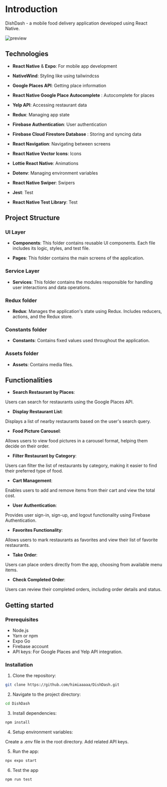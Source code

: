 # Introduction

DishDash - a mobile food delivery application developed using React Native. 

![preview](./assets/images/preview.png)

## Technologies

- **React Native** & **Expo**: For mobile app development

- **NativeWind**: Styling like using tailwindcss

- **Google Places API**: Getting place information

- **React Native Google Place Autocomplete** : Autocomplete for places

- **Yelp API**: Accessing restaurant data

- **Redux**: Managing app state

- **Firebase Authentication**: User authentication

- **Firebase Cloud Firestore Database** : Storing and syncing data

- **React Navigation**: Navigating between screens

- **React Native Vector Icons**: Icons

- **Lottie React Native**: Animations

- **Dotenv**: Managing environment variables
 
- **React Native Swiper**: Swipers

- **Jest**: Test

- **React Native Test Library**: Test

## Project Structure

### UI Layer

- **Components**: This folder contains reusable UI components. Each file includes its logic, styles, and test file.

- **Pages**: This folder contains the main screens of the application.

### Service Layer

- **Services**: This folder contains the modules responsible for handling user interactions and data operations.

### Redux folder

- **Redux**: Manages the application's state using Redux. Includes reducers, actions, and the Redux store.

### Constants folder

- **Constants**: Contains fixed values used throughout the application.

### Assets folder

- **Assets**: Contains media files.

## Functionalities

- **Search Restaurant by Places**: 

Users can search for restaurants using the Google Places API.
- **Display Restaurant List**: 

Displays a list of nearby restaurants based on the user's search query.
- **Food Picture Carousel**: 

Allows users to view food pictures in a carousel format, helping them decide on their order.
- **Filter Restaurant by Category**: 

Users can filter the list of restaurants by category, making it easier to find their preferred type of food.
- **Cart Management**: 

Enables users to add and remove items from their cart and view the total cost.
- **User Authentication**: 

Provides user sign-in, sign-up, and logout functionality using Firebase Authentication.
- **Favorites Functionality**: 

Allows users to mark restaurants as favorites and view their list of favorite restaurants.
- **Take Order**: 

Users can place orders directly from the app, choosing from available menu items.
- **Check Completed Order**: 

Users can review their completed orders, including order details and status.

## Getting started

### Prerequisites

- Node.js
- Yarn or npm
- Expo Go 
- Firebase account
- API keys: For Google Places and Yelp API integration.

### Installation

1. Clone the repository:

```bash
git clone https://github.com/himiaaaaa/DishDash.git
```

2. Navigate to the project directory:

```bash
cd DishDash
```

3. Install dependencies:

```bash
npm install
```

4. Setup environment variables:

Create a .env file in the root directory. Add related API keys.

5. Run the app:

```bash
npx expo start
```

6. Test the app

```bash
npm run test
```
